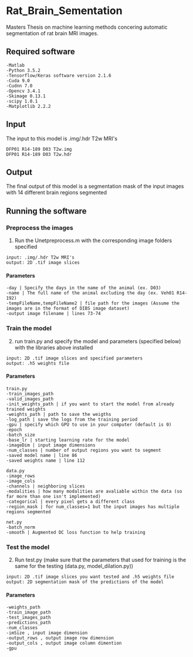 # Rat_Brain_Sementation
Masters Thesis on machine learning methods concering automatic segmentation of rat brain MRI images.

## Required software
```
-Matlab
-Python 3.5.2
-Tensorflow/Keras software version 2.1.6
-Cuda 9.0
-Cudnn 7.0
-Opencv 3.4.1
-Skimage 0.13.1
-scipy 1.0.1
-Matplotlib 2.2.2
```

## Input 
The input to this model is .img/.hdr T2w MRI's
```
DFP01 R14-189 D03 T2w.img
DFP01 R14-189 D03 T2w.hdr
```
## Output
The final output of this model is a segmentation mask of the input images with 14 different brain regions segmented

## Running the software
### Preprocess the images
1. Run the Unetpreprocess.m with the corresponding image folders specified
```
input: .img/.hdr T2w MRI's
output: 2D .tif image slices
```
#### Parameters
```
-day | Specify the days in the name of the animal (ex. D03)
-name | The full name of the animal excluding the day (ex. Veh01 R14-192)
-tempFileName,tempFileName2 | file path for the images (Assume the images are in the format of DIBS image dataset)
-output image filename | lines 73-74
```
### Train the model
2. run train.py and specify the model and parameters (specified below) with the libraries above installed
```
input: 2D .tif image slices and specified parameters
output: .h5 weights file
```
#### Parameters
```
train.py
-train_images_path
-valid_images_path
-init_weights_path | if you want to start the model from already trained weights
-weights_path | path to save the weigths
-log_path | save the logs from the training period
-gpu | specify which GPU to use in your computer (default is 0)
-epoch
-batch_size
-base_lr | starting learning rate for the model
-imageDim | input image dimensions
-num_classes | number of output regions you want to segment
-saved model name | line 86
-saved weights name | line 112

data.py
-image_rows
-image_cols
-channels | neighboring slices 
-modalities | how many modalities are avaliable within the data (so far more than one isn't implemented)
-categorical | every pixel gets a different class
-region_mask | for num_classes=1 but the input images has multiple regions segmented

net.py
-batch_norm
-smooth | Augmented DC loss function to help training

```

### Test the model
2. Run test.py (make sure that the parameters that used for training is the same for the testing (data.py, model_dilation.py))
```
input: 2D .tif image slices you want tested and .h5 weights file
output: 2D segmentation mask of the predictions of the model
```
#### Parameters
```
-weights_path
-train_image_path
-test_images_path
-predictions_path
-num_classes
-imSize , input image dimension
-output_rows , output image row dimension
-output_cols , output image column dimention
-gpu

```
